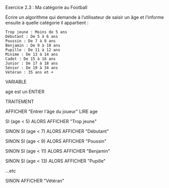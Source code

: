Exercice 2.3 : Ma catégorie au Football

Écrire un algorithme qui demande à l’utilisateur de saisir un âge et l’informe ensuite à quelle catégorie il appartient :

    Trop jeune : Moins de 5 ans
    Débutant : De 5 à 6 ans
    Poussin : De 7 à 8 ans
    Benjamin : De 9 à 10 ans
    Pupille : De 11 à 12 ans
    Minime : De 13 à 14 ans
    Cadet : De 15 à 16 ans
    Junior : De 17 à 18 ans
    Sénior : De 19 à 34 ans
    Vétéran : 35 ans et +

VARIABLE

age est un ENTIER

TRAITEMENT

AFFICHER "Entrer l'âge du joueur"
LIRE age

SI (age < 5)
ALORS 
AFFICHER "Trop jeune"

SINON SI (age < 7)
ALORS 
AFFICHER "Débutant"

SINON SI (age < 9)
ALORS 
AFFICHER "Poussin"

SINON SI (age < 11)
ALORS 
AFFICHER "Benjamin"

SINON SI (age < 13)
ALORS 
AFFICHER "Pupille"

...etc

SINON
AFFICHER "Vétéran"